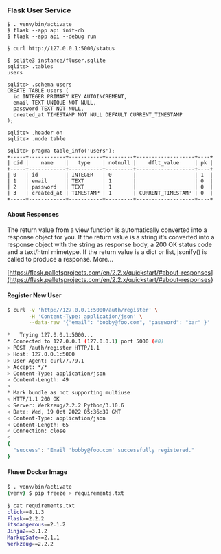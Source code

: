 ### Flask User Service

```
$ . venv/bin/activate
$ flask --app api init-db
$ flask --app api --debug run

$ curl http://127.0.0.1:5000/status
```

```
$ sqlite3 instance/fluser.sqlite
sqlite> .tables
users

sqlite> .schema users
CREATE TABLE users (
  id INTEGER PRIMARY KEY AUTOINCREMENT,
  email TEXT UNIQUE NOT NULL,
  password TEXT NOT NULL,
  created_at TIMESTAMP NOT NULL DEFAULT CURRENT_TIMESTAMP
);

sqlite> .header on
sqlite> .mode table

sqlite> pragma table_info('users');
+-----+------------+-----------+---------+-------------------+----+
| cid |    name    |   type    | notnull |    dflt_value     | pk |
+-----+------------+-----------+---------+-------------------+----+
| 0   | id         | INTEGER   | 0       |                   | 1  |
| 1   | email      | TEXT      | 1       |                   | 0  |
| 2   | password   | TEXT      | 1       |                   | 0  |
| 3   | created_at | TIMESTAMP | 1       | CURRENT_TIMESTAMP | 0  |
+-----+------------+-----------+---------+-------------------+----+
```


#### About Responses

The return value from a view function is automatically converted into a response object for you. If the return value is a string it’s converted into a response object with the string as response body, a 200 OK status code and a text/html mimetype. If the return value is a dict or list, jsonify() is called to produce a response.  More...

[https://flask.palletsprojects.com/en/2.2.x/quickstart/#about-responses](https://flask.palletsprojects.com/en/2.2.x/quickstart/#about-responses}


#### Register New User

```bash
$ curl -v 'http://127.0.0.1:5000/auth/register' \
       -H 'Content-Type: application/json' \
       --data-raw '{"email": "bobby@foo.com", "password": "bar" }'

*   Trying 127.0.0.1:5000...
* Connected to 127.0.0.1 (127.0.0.1) port 5000 (#0)
> POST /auth/register HTTP/1.1
> Host: 127.0.0.1:5000
> User-Agent: curl/7.79.1
> Accept: */*
> Content-Type: application/json
> Content-Length: 49
>
* Mark bundle as not supporting multiuse
< HTTP/1.1 200 OK
< Server: Werkzeug/2.2.2 Python/3.10.6
< Date: Wed, 19 Oct 2022 05:36:39 GMT
< Content-Type: application/json
< Content-Length: 65
< Connection: close
<
{
  "success": "Email 'bobby@foo.com' successfully registered."
}
```


#### Fluser Docker Image

```bash
$ . venv/bin/activate
(venv) $ pip freeze > requirements.txt

$ cat requirements.txt
click==8.1.3
Flask==2.2.2
itsdangerous==2.1.2
Jinja2==3.1.2
MarkupSafe==2.1.1
Werkzeug==2.2.2
```
